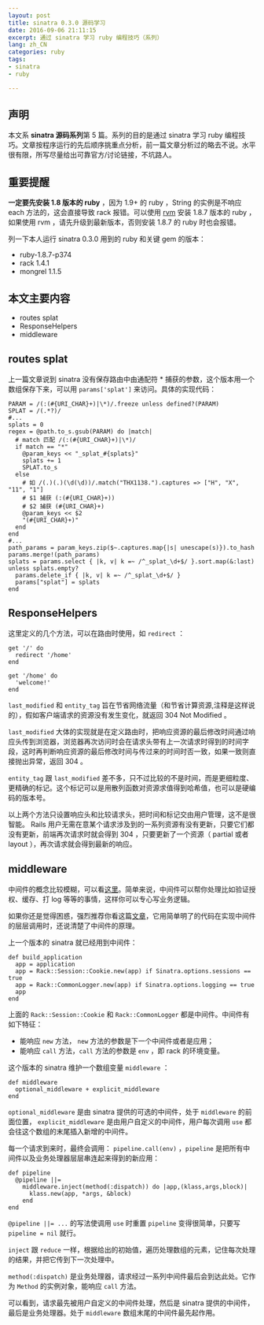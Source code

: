 ```yaml
---
layout: post
title: sinatra 0.3.0 源码学习
date: 2016-09-06 21:11:15
excerpt: 通过 sinatra 学习 ruby 编程技巧（系列）
lang: zh_CN
categories: ruby
tags: 
- sinatra
- ruby

---
```


## 声明

本文系 **sinatra 源码系列**第 5 篇。系列的目的是通过 sinatra 学习 ruby 编程技巧。文章按程序运行的先后顺序挑重点分析，前一篇文章分析过的略去不说。水平很有限，所写尽量给出可靠官方/讨论链接，不坑路人。

## 重要提醒

**一定要先安装 1.8 版本的 ruby** ，因为 1.9+ 的 ruby ，String 的实例是不响应 each 方法的，这会直接导致 rack 报错。可以使用 [rvm](https://rvm.io/) 安装 1.8.7 版本的 ruby ，如果使用 rvm ，请先升级到最新版本，否则安装 1.8.7 的 ruby 时也会报错。

列一下本人运行 sinatra 0.3.0 用到的 ruby 和关键 gem 的版本：

- ruby-1.8.7-p374
- rack 1.4.1
- mongrel 1.1.5

## 本文主要内容

- routes splat
- ResponseHelpers
- middleware

## routes splat

上一篇文章说到 sinatra 没有保存路由中由通配符 * 捕获的参数，这个版本用一个数组保存下来，可以用 `params['splat']` 来访问。具体的实现代码：

    PARAM = /(:(#{URI_CHAR}+)|\*)/.freeze unless defined?(PARAM)
    SPLAT = /(.*?)/
    #...
    splats = 0
    regex = @path.to_s.gsub(PARAM) do |match|
      # match 匹配 /(:(#{URI_CHAR}+)|\*)/
      if match == "*"
        @param_keys << "_splat_#{splats}"
        splats += 1
        SPLAT.to_s
      else
        # 如 /(.)(.)(\d(\d))/.match("THX1138.").captures => ["H", "X", "11", "1"]
        # $1 捕获 (:(#{URI_CHAR}+))
        # $2 捕获 (#{URI_CHAR}+)
        @param_keys << $2
        "(#{URI_CHAR}+)"
      end
    end
    #...
    path_params = param_keys.zip($~.captures.map{|s| unescape(s)}).to_hash
    params.merge!(path_params)
    splats = params.select { |k, v| k =~ /^_splat_\d+$/ }.sort.map(&:last)
    unless splats.empty?
      params.delete_if { |k, v| k =~ /^_splat_\d+$/ }
      params["splat"] = splats
    end

## ResponseHelpers

这里定义的几个方法，可以在路由时使用，如 `redirect` ：


    get '/' do
      redirect '/home'
    end

    get '/home' do
      'welcome!'
    end

`last_modified` 和 `entity_tag` 旨在节省网络流量（和节省计算资源,注释是这样说的），假如客户端请求的资源没有发生变化，就返回 304  Not Modified 。

`last_modified` 大体的实现就是在定义路由时，把响应资源的最后修改时间通过响应头传到浏览器，浏览器再次访问时会在请求头带有上一次请求时得到的时间字段，这时再判断响应资源的最后修改时间与传过来的时间时否一致，如果一致则直接抛出异常，返回 304 。

`entity_tag` 跟 `last_modified` 差不多，只不过比较的不是时间，而是更细粒度、更精确的标记。这个标记可以是用散列函数对资源求值得到哈希值，也可以是硬编码的版本号。

以上两个方法只设置响应头和比较请求头，把时间和标记交由用户管理，这不是很智能。 Rails 用户无需在意某个请求涉及到的一系列资源有没有更新，只要它们都没有更新，前端再次请求时就会得到 304 ，只要更新了一个资源（ partial 或者 layout ），再次请求就会得到最新的响应。


## middleware

中间件的概念比较模糊，可以看[这里](http://stackoverflow.com/questions/2256569/what-is-rack-middleware)。简单来说，中间件可以帮你处理比如验证授权、缓存、打 log 等等的事情，这样你可以专心写业务逻辑。

如果你还是觉得困惑，强烈推荐你看这篇[文章](https://codenoble.com/blog/understanding-rack-middleware/)，它用简单明了的代码在实现中间件的层层调用时，还说清楚了中间件的原理。

上一个版本的 sinatra 就已经用到中间件：

    def build_application
      app = application
      app = Rack::Session::Cookie.new(app) if Sinatra.options.sessions == true
      app = Rack::CommonLogger.new(app) if Sinatra.options.logging == true
      app
    end

上面的 `Rack::Session::Cookie` 和 `Rack::CommonLogger` 都是中间件。中间件有如下特征：

- 能响应 `new` 方法， `new` 方法的参数是下一个中间件或者是应用；
- 能响应 `call` 方法，`call` 方法的参数是 `env` ，即 rack 的环境变量。

这个版本的 sinatra 维护一个数组变量 `middleware` ：

    def middleware
      optional_middleware + explicit_middleware
    end

`optional_middleware` 是由 sinatra 提供的可选的中间件，处于 `middleware` 的前面位置， `explicit_middleware` 是由用户自定义的中间件，用户每次调用 `use` 都会往这个数组的末尾插入新增的中间件。

每一个请求到来时，最终会调用： `pipeline.call(env)` ，`pipeline` 是把所有中间件以及业务处理器层层串连起来得到的新应用：

    def pipeline
      @pipeline ||=
        middleware.inject(method(:dispatch)) do |app,(klass,args,block)|
          klass.new(app, *args, &block)
        end
    end

`@pipeline ||= ...` 的写法使调用 `use` 时重置 `pipeline` 变得很简单，只要写 `pipeline = nil` 就行。

`inject` 跟 `reduce` 一样，根据给出的初始值，遍历处理数组的元素，记住每次处理的结果，并把它传到下一次处理中。

`method(:dispatch)` 是业务处理器，请求经过一系列中间件最后会到达此处。它作为 `Method` 的实例对象，能响应 `call` 方法。

可以看到，请求最先被用户自定义的中间件处理，然后是 sinatra 提供的中间件，最后是业务处理器。处于 `middleware` 数组末尾的中间件最先起作用。